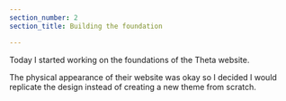 ```yaml
---
section_number: 2
section_title: Building the foundation 

---
```


Today I started working on the foundations of the Theta website.

The physical appearance of their website was okay so I decided I would replicate the design instead of creating a new theme from scratch.



